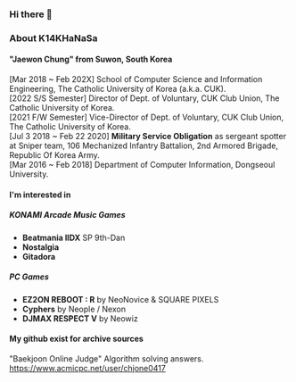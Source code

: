 ### Hi there 👋

### About K14KHaNaSa
#### "Jaewon Chung" from Suwon, South Korea  
[Mar 2018 ~ Feb 202X] School of Computer Science and Information Engineering, The Catholic University of Korea (a.k.a. CUK).  
[2022 S/S Semester] Director of Dept. of Voluntary, CUK Club Union, The Catholic University of Korea.  
[2021 F/W Semester] Vice-Director of Dept. of Voluntary, CUK Club Union, The Catholic University of Korea.  
[Jul 3 2018 ~ Feb 22 2020] **Military Service Obligation** as sergeant spotter at Sniper team, 106 Mechanized Infantry Battalion, 2nd Armored Brigade, Republic Of Korea Army.  
[Mar 2016 ~ Feb 2018] Department of Computer Information, Dongseoul University.  

#### I'm interested in
##### KONAMI Arcade Music Games
- **Beatmania IIDX** SP 9th-Dan  
- **Nostalgia**  
- **Gitadora**  
##### PC Games
- **EZ2ON REBOOT : R** by NeoNovice & SQUARE PIXELS
- **Cyphers** by Neople / Nexon
- **DJMAX RESPECT V** by Neowiz

#### My github exist for archive sources

"Baekjoon Online Judge" Algorithm solving answers.  
https://www.acmicpc.net/user/chjone0417



<!--
**K14KHaNaSa/K14KHaNaSa** is a ✨ _special_ ✨ repository because its `README.md` (this file) appears on your GitHub profile.

Here are some ideas to get you started:

- 🔭 I’m currently working on ...
- 🌱 I’m currently learning ...
- 👯 I’m looking to collaborate on ...
- 🤔 I’m looking for help with ...
- 💬 Ask me about ...
- 📫 How to reach me: ...
- 😄 Pronouns: ...
- ⚡ Fun fact: ...
-->

